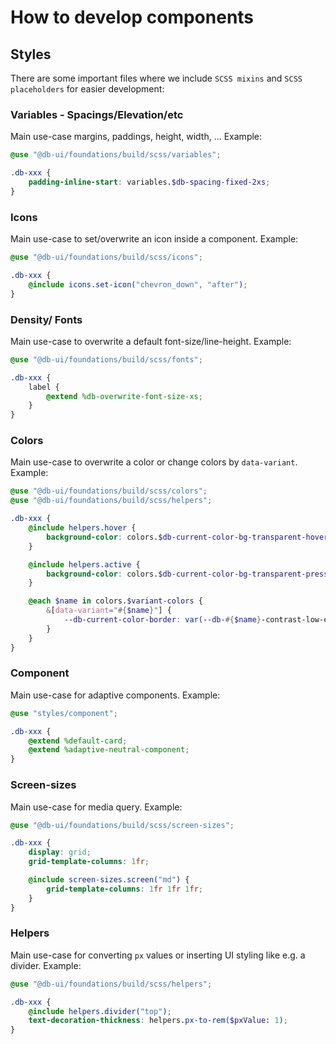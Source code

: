 # How to develop components

## Styles

There are some important files where we include `SCSS mixins` and `SCSS placeholders` for easier development:

### Variables - Spacings/Elevation/etc

Main use-case margins, paddings, height, width, ... Example:

```scss
@use "@db-ui/foundations/build/scss/variables";

.db-xxx {
	padding-inline-start: variables.$db-spacing-fixed-2xs;
}
```

### Icons

Main use-case to set/overwrite an icon inside a component. Example:

```scss
@use "@db-ui/foundations/build/scss/icons";

.db-xxx {
	@include icons.set-icon("chevron_down", "after");
}
```

### Density/ Fonts

Main use-case to overwrite a default font-size/line-height. Example:

```scss
@use "@db-ui/foundations/build/scss/fonts";

.db-xxx {
	label {
		@extend %db-overwrite-font-size-xs;
	}
}
```

### Colors

Main use-case to overwrite a color or change colors by `data-variant`. Example:

```scss
@use "@db-ui/foundations/build/scss/colors";
@use "@db-ui/foundations/build/scss/helpers";

.db-xxx {
	@include helpers.hover {
		background-color: colors.$db-current-color-bg-transparent-hover;
	}

	@include helpers.active {
		background-color: colors.$db-current-color-bg-transparent-pressed;
	}

	@each $name in colors.$variant-colors {
		&[data-variant="#{$name}"] {
			--db-current-color-border: var(--db-#{$name}-contrast-low-enabled);
		}
	}
}
```

### Component

Main use-case for adaptive components. Example:

```scss
@use "styles/component";

.db-xxx {
	@extend %default-card;
	@extend %adaptive-neutral-component;
}
```

### Screen-sizes

Main use-case for media query. Example:

```scss
@use "@db-ui/foundations/build/scss/screen-sizes";

.db-xxx {
	display: grid;
	grid-template-columns: 1fr;

	@include screen-sizes.screen("md") {
		grid-template-columns: 1fr 1fr 1fr;
	}
}
```

### Helpers

Main use-case for converting `px` values or inserting UI styling like e.g. a divider. Example:

```scss
@use "@db-ui/foundations/build/scss/helpers";

.db-xxx {
	@include helpers.divider("top");
	text-decoration-thickness: helpers.px-to-rem($pxValue: 1);
}
```
